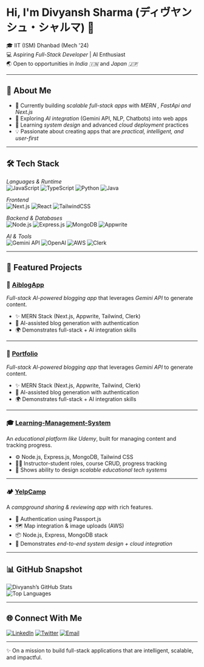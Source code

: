 # Hi, I'm Divyansh Sharma (ディヴヤンシュ・シャルマ) 👋  

🎓 IIT (ISM) Dhanbad (Mech '24)  
💻 Aspiring *Full-Stack Developer* | AI Enthusiast  
🌏 Open to opportunities in *India 🇮🇳* and *Japan 🇯🇵*  

---

## 🚀 About Me
- 🔭 Currently building *scalable full-stack apps* with *MERN , FastApi and Next.js*  
- 🤖 Exploring *AI integration* (Gemini API, NLP, Chatbots) into web apps  
- 🌱 Learning *system design* and advanced *cloud deployment* practices  
- 💡 Passionate about creating apps that are *practical, intelligent, and user-first*  

---

## 🛠 Tech Stack

*Languages & Runtime*  
![JavaScript](https://img.shields.io/badge/JavaScript-F7DF1E?style=flat&logo=javascript&logoColor=black)
![TypeScript](https://img.shields.io/badge/TypeScript-007ACC?style=flat&logo=typescript&logoColor=white)
![Python](https://img.shields.io/badge/Python-3776AB?style=flat&logo=python&logoColor=white)
![Java](https://img.shields.io/badge/Java-007396?style=flat&logo=java&logoColor=white)

*Frontend*  
![Next.js](https://img.shields.io/badge/Next.js-000000?style=flat&logo=nextdotjs&logoColor=white)
![React](https://img.shields.io/badge/React-20232A?style=flat&logo=react&logoColor=61DAFB)
![TailwindCSS](https://img.shields.io/badge/Tailwind_CSS-38B2AC?style=flat&logo=tailwind-css&logoColor=white)

*Backend & Databases*  
![Node.js](https://img.shields.io/badge/Node.js-339933?style=flat&logo=node.js&logoColor=white)
![Express.js](https://img.shields.io/badge/Express.js-000000?style=flat&logo=express&logoColor=white)
![MongoDB](https://img.shields.io/badge/MongoDB-47A248?style=flat&logo=mongodb&logoColor=white)
![Appwrite](https://img.shields.io/badge/Appwrite-F02E65?style=flat&logo=appwrite&logoColor=white)

*AI & Tools*  
![Gemini API](https://img.shields.io/badge/Gemini_AI-4285F4?style=flat&logo=google&logoColor=white)
![OpenAI](https://img.shields.io/badge/OpenAI-000?style=flat&logo=openai&logoColor=white)
![AWS](https://img.shields.io/badge/AWS-232F3E?style=flat&logo=amazonaws&logoColor=white)
![Clerk](https://img.shields.io/badge/Clerk-3B82F6?style=flat&logo=clerk&logoColor=white)

---

## 📌 Featured Projects

### 📰 [AiblogApp](https://github.com/divyan154/aiblogApp)
*Full-stack AI-powered blogging app* that leverages *Gemini API* to generate content.  
- ✨ MERN Stack (Next.js, Appwrite, Tailwind, Clerk)  
- 🧠 AI-assisted blog generation with authentication  
- 🌍 Demonstrates full-stack + AI integration skills  

---

### 📰 [Portfolio](https://github.com/divyan154/aiblogApp)
*Full-stack AI-powered blogging app* that leverages *Gemini API* to generate content.  
- ✨ MERN Stack (Next.js, Appwrite, Tailwind, Clerk)  
- 🧠 AI-assisted blog generation with authentication  
- 🌍 Demonstrates full-stack + AI integration skills
  
---


### 🎓 [Learning-Management-System](https://github.com/divyan154/learning-management-system)
An *educational platform like Udemy*, built for managing content and tracking progress.  
- ⚙ Node.js, Express.js, MongoDB, Tailwind CSS  
- 👨‍🏫 Instructor-student roles, course CRUD, progress tracking  
- 🚀 Shows ability to design *scalable educational tech systems*  

---

### 🏕 [YelpCamp](https://github.com/divyan154/yelpCamp)
A *campground sharing & reviewing app* with rich features.  
- 🔑 Authentication using Passport.js  
- 🗺 Map integration & image uploads (AWS)  
- 📦 Node.js, Express, MongoDB stack  
- 🧩 Demonstrates *end-to-end system design + cloud integration*  

---

## 📊 GitHub Snapshot  

![Divyansh’s GitHub Stats](https://github-readme-stats.vercel.app/api?username=divyan154&show_icons=true&theme=tokyonight)  
![Top Languages](https://github-readme-stats.vercel.app/api/top-langs/?username=divyan154&layout=compact&theme=tokyonight)

---

## 🌐 Connect With Me  

[![LinkedIn](https://img.shields.io/badge/LinkedIn-0A66C2?style=flat&logo=linkedin&logoColor=white)](https://www.linkedin.com/in/divyan154/) 
[![Twitter](https://img.shields.io/badge/Twitter-1DA1F2?style=flat&logo=twitter&logoColor=white)](https://x.com/Divyans57775024) 
[![Email](https://img.shields.io/badge/Email-D14836?style=flat&logo=gmail&logoColor=white)](mailto:divyansh.sharma9654@gmail.com)


---

✨ On a mission to build full-stack applications that are intelligent, scalable, and impactful.
